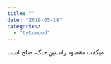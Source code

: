 ```yaml
---
title: ""
date: "2019-05-18"
categories: 
  - "tytomood"
---
```


میگفت ‏مقصود راستینِ جنگ، صلح است
